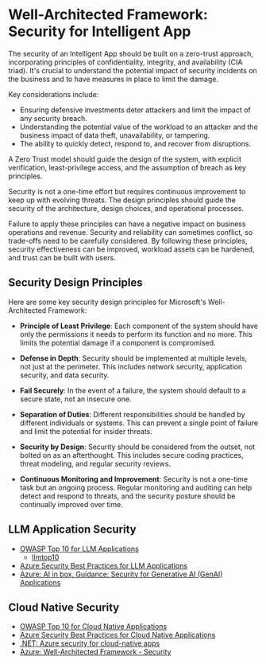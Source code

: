 # Well-Architected Framework: Security for Intelligent App

The security of an Intelligent App should be built on a zero-trust approach, incorporating principles of confidentiality, integrity, and availability (CIA triad). It's crucial to understand the potential impact of security incidents on the business and to have measures in place to limit the damage.

Key considerations include:

- Ensuring defensive investments deter attackers and limit the impact of any security breach.
- Understanding the potential value of the workload to an attacker and the business impact of data theft, unavailability, or tampering.
- The ability to quickly detect, respond to, and recover from disruptions.

A Zero Trust model should guide the design of the system, with explicit verification, least-privilege access, and the assumption of breach as key principles.

Security is not a one-time effort but requires continuous improvement to keep up with evolving threats. The design principles should guide the security of the architecture, design choices, and operational processes. 

Failure to apply these principles can have a negative impact on business operations and revenue. Security and reliability can sometimes conflict, so trade-offs need to be carefully considered. By following these principles, security effectiveness can be improved, workload assets can be hardened, and trust can be built with users.

## Security Design Principles

Here are some key security design principles for Microsoft's Well-Architected Framework:

- **Principle of Least Privilege**: Each component of the system should have only the permissions it needs to perform its function and no more. This limits the potential damage if a component is compromised.

- **Defense in Depth**: Security should be implemented at multiple levels, not just at the perimeter. This includes network security, application security, and data security.

- **Fail Securely**: In the event of a failure, the system should default to a secure state, not an insecure one.

- **Separation of Duties**: Different responsibilities should be handled by different individuals or systems. This can prevent a single point of failure and limit the potential for insider threats.

- **Security by Design**: Security should be considered from the outset, not bolted on as an afterthought. This includes secure coding practices, threat modeling, and regular security reviews.

- **Continuous Monitoring and Improvement**: Security is not a one-time task but an ongoing process. Regular monitoring and auditing can help detect and respond to threats, and the security posture should be continually improved over time.

## LLM Application Security
- [OWASP Top 10 for LLM Applications](https://owasp.org/www-project-top-10-for-large-language-model-applications/)
    - [llmtop10](https://llmtop10.com/)
- [Azure Security Best Practices for LLM Applications](https://techcommunity.microsoft.com/t5/azure-architecture-blog/security-best-practices-for-genai-applications-openai-in-azure/ba-p/4027885#:~:text=Encrypt%20Data%20at%20Rest%20and,HTTPS%2FTLS%20for%20data%20transmission.)
- [Azure: AI in box, Guidance: Security for Generative AI (GenAI) Applications](https://github.com/Azure/AI-in-a-Box/tree/main/guidance/genai-security)

## Cloud Native Security
- [OWASP Top 10 for Cloud Native Applications](https://owasp.org/www-project-top-ten/)
- [Azure Security Best Practices for Cloud Native Applications](https://docs.microsoft.com/en-us/azure/security/fundamentals/secure-cloud-native-applications)
- [.NET: Azure security for cloud-native apps](https://learn.microsoft.com/en-us/dotnet/architecture/cloud-native/azure-security)
- [Azure: Well-Architected Framework - Security](https://learn.microsoft.com/en-us/azure/well-architected/security/)